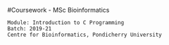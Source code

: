 #Coursework - MSc Bioinformatics 
```
Module: Introduction to C Programming
Batch: 2019-21 
Centre for Bioinformatics, Pondicherry University
```
